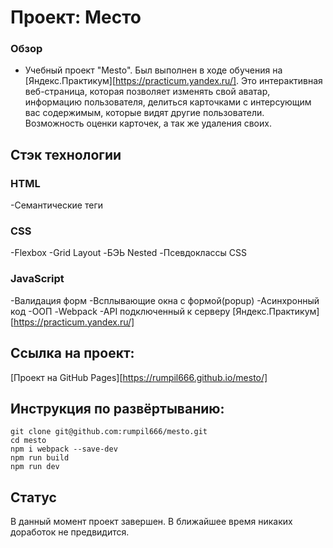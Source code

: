 # Проект: Место

### Обзор

* Учебный проект "Mesto". Был выполнен в ходе обучения на [Яндекс.Практикум][https://practicum.yandex.ru/]. Это интерактивная веб-страница, которая позволяет изменять свой аватар, информацию пользователя, делиться карточками с интерсующим вас содержимым, которые видят другие пользователи. Возможность оценки карточек, а так же удаления своих.

## Стэк технологии
### HTML
-Семантические теги

### CSS
-Flexbox
-Grid Layout
-БЭЬ Nested
-Псевдоклассы CSS
### JavaScript
-Валидация форм
-Всплывающие окна с формой(popup)
-Асинхронный код
-ООП
-Webpack
-API подключенный к серверу [Яндекс.Практикум][https://practicum.yandex.ru/]

## Ссылка на проект:
[Проект на GitHub Pages][https://rumpil666.github.io/mesto/]

## Инструкция по развёртыванию:
```
git clone git@github.com:rumpil666/mesto.git
cd mesto
npm i webpack --save-dev
npm run build
npm run dev
```
## Статус
В данный момент проект завершен. В ближайшее время никаких доработок не предвидится.
